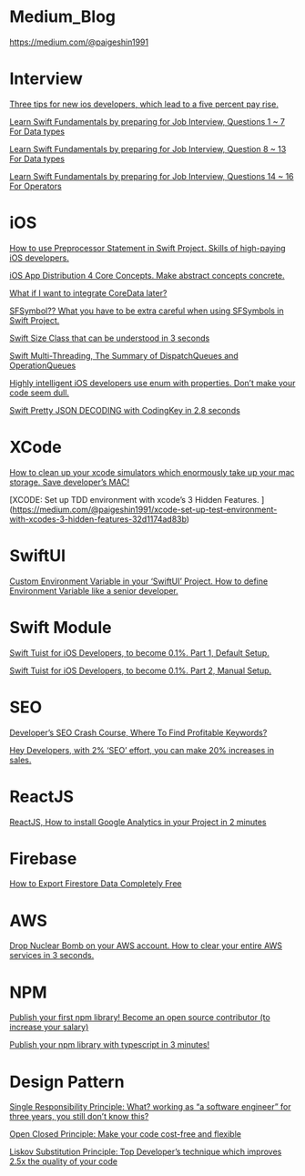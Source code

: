 # Medium_Blog

https://medium.com/@paigeshin1991

# Interview

[Three tips for new ios developers, which lead to a five percent pay rise.](https://medium.com/@paigeshin1991/the-three-most-basic-job-interview-details-that-rookie-ios-developers-ignore-which-could-lead-to-c931ac528281)

[Learn Swift Fundamentals by preparing for Job Interview, Questions 1 ~ 7 For Data types](https://medium.com/@paigeshin1991/learn-swift-fundamentals-by-preparing-for-job-interview-questions-1-7-for-data-types-52a2ab338ab4)

[Learn Swift Fundamentals by preparing for Job Interview, Question 8 ~ 13 For Data types](https://medium.com/@paigeshin1991/learn-swift-fundamentals-by-preparing-for-job-interview-question-8-13-for-data-types-26dc0f81db2)

[Learn Swift Fundamentals by preparing for Job Interview, Questions 14 ~ 16 For Operators](https://medium.com/@paigeshin1991/learn-swift-fundamentals-by-preparing-for-job-interview-questions-14-16-for-operators-dc12c6b30cb)

# iOS

[How to use Preprocessor Statement in Swift Project. Skills of high-paying iOS developers.](https://medium.com/@paigeshin1991/how-to-use-preprocessor-statement-skills-of-high-paying-ios-developers-669fe20dcddd)

[iOS App Distribution 4 Core Concepts. Make abstract concepts concrete.](https://medium.com/@paigeshin1991/ios-app-distribution-4-core-concepts-make-abstract-concepts-concrete-2b4af8e5b501)

[What if I want to integrate CoreData later?](https://medium.com/@paigeshin1991/what-if-i-want-to-add-coredata-later-24a43d5fe94c)

[SFSymbol?? What you have to be extra careful when using SFSymbols in Swift Project.](https://medium.com/@paigeshin1991/sfsymbol-what-you-have-to-be-extra-careful-when-using-sfsymbols-in-swift-project-ce17e69e4356)

[Swift Size Class that can be understood in 3 seconds](https://medium.com/@paigeshin1991/swift-size-class-that-can-be-understood-in-3-seconds-with-bad-brains-2782953197f0)

[Swift Multi-Threading, The Summary of DispatchQueues and OperationQueues](https://medium.com/@paigeshin1991/swift-multi-threading-the-summary-of-dispatchqueues-and-operationqueues-797587af4eca)

[Highly intelligent iOS developers use enum with properties. Don’t make your code seem dull.](https://medium.com/@paigeshin1991/highly-intelligent-ios-developers-use-enum-with-properties-dont-make-your-code-seem-dull-c91961f0e22b)

[Swift Pretty JSON DECODING with CodingKey in 2.8 seconds](https://medium.com/@paigeshin1991/swift-pretty-json-decoding-with-codingkey-in-2-8-seconds-48c7b4cdee6d)

# XCode

[How to clean up your xcode simulators which enormously take up your mac storage. Save developer’s MAC!](https://medium.com/@paigeshin1991/how-to-clean-up-your-xcode-simulators-which-enormously-take-up-your-mac-storage-912e470cc30b)

[XCODE: Set up TDD environment with xcode’s 3 Hidden Features.
[](https://medium.com/@paigeshin1991/swift-pretty-json-decoding-with-codingkey-in-2-8-seconds-48c7b4cdee6d)
](https://medium.com/@paigeshin1991/xcode-set-up-test-environment-with-xcodes-3-hidden-features-32d1174ad83b)

# SwiftUI

[Custom Environment Variable in your ‘SwiftUI’ Project. How to define Environment Variable like a senior developer.](https://medium.com/@paigeshin1991/custom-environment-variable-in-your-swiftui-project-a65c6f135e1a)

# Swift Module

[Swift Tuist for iOS Developers, to become 0.1%. Part 1, Default Setup.](https://medium.com/@paigeshin1991/swift-tuist-for-ios-developers-to-become-0-1-part-1-81727b393037)

[Swift Tuist for iOS Developers, to become 0.1%. Part 2, Manual Setup.](https://medium.com/@paigeshin1991/swift-tuist-for-ios-developers-to-become-0-1-part-2-manual-setup-c2c17ba9383a)

# SEO 

[Developer’s SEO Crash Course, Where To Find Profitable Keywords?](https://medium.com/@paigeshin1991/developers-seo-crash-course-where-to-find-profitable-keywords-96425d65773c)

[Hey Developers, with 2% ‘SEO’ effort, you can make 20% increases in sales.](https://medium.com/@paigeshin1991/hey-developers-with-2-seo-effort-you-can-make-20-increases-in-sales-6b7dca3b8cd6)


# ReactJS

[ReactJS, How to install Google Analytics in your Project in 2 minutes](https://medium.com/@paigeshin1991/reactjs-how-to-attach-google-analytics-in-your-project-in-2-minutes-b82cb5e9b194)

# Firebase

[How to Export Firestore Data Completely Free](https://medium.com/@paigeshin1991/how-to-export-firestore-data-completely-free-f8f3aea801af)

# AWS

[Drop Nuclear Bomb on your AWS account. How to clear your entire AWS services in 3 seconds.](https://medium.com/@paigeshin1991/drop-nuclear-bomb-on-your-aws-services-how-to-clear-your-entire-aws-account-in-3-seconds-53f28928e09c)

# NPM

[Publish your first npm library! Become an open source contributor (to increase your salary)](https://medium.com/@paigeshin1991/publish-your-first-npm-library-become-an-open-source-contributor-to-increase-your-salary-7f3b382411e6)

[Publish your npm library with typescript in 3 minutes!](https://medium.com/@paigeshin1991/publish-your-npm-library-with-typescript-in-3-minutes-c60670670cbc)

# Design Pattern

[Single Responsibility Principle: What? working as “a software engineer” for three years, you still don’t know this?](https://medium.com/@paigeshin1991/single-responsibility-principle-what-working-as-a-software-engineer-you-dont-know-it-e74883f92944)

[Open Closed Principle: Make your code cost-free and flexible](https://medium.com/@paigeshin1991/open-closed-principle-make-your-code-cost-free-and-flexible-49547c9a801a)

[Liskov Substitution Principle: Top Developer’s technique which improves 2.5x the quality of your code](https://medium.com/@paigeshin1991/liskov-substitution-principle-top-developers-technique-which-improves-2-5x-d8af89e07afb)
